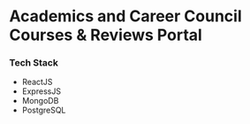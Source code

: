 # Academics and Career Council Courses & Reviews Portal

### Tech Stack

- ReactJS
- ExpressJS
- MongoDB
- PostgreSQL
